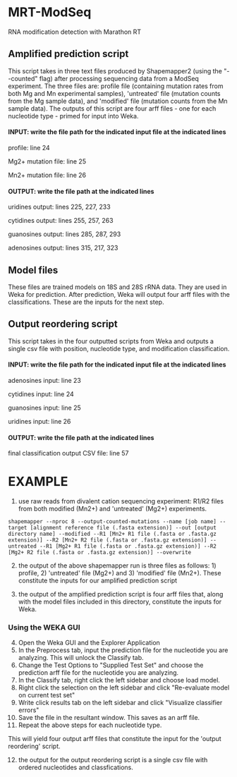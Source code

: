# MRT-ModSeq
RNA modification detection with Marathon RT

## Amplified prediction script
This script takes in three text files produced by Shapemapper2 (using the "--counted" flag) after processing sequencing data from a ModSeq experiment. The three files are: profile file (containing mutation rates from both Mg and Mn experimental samples), 'untreated' file (mutation counts from the Mg sample data), and 'modified' file (mutation counts from the Mn sample data). 
The outputs of this script are four arff files - one for each nucleotide type - primed for input into Weka.

#### INPUT: write the file path for the indicated input file at the indicated lines
profile: line 24

Mg2+ mutation file: line 25

Mn2+ mutation file: line 26

#### OUTPUT: write the file path at the indicated lines
uridines output: lines 225, 227, 233

cytidines output: lines 255, 257, 263

guanosines output: lines 285, 287, 293

adenosines output: lines 315, 217, 323

## Model files
These files are trained models on 18S and 28S rRNA data. They are used in Weka for prediction. After prediction, Weka will output four arff files with the classifications. These are the inputs for the next step.

## Output reordering script
This script takes in the four outputted scripts from Weka and outputs a single csv file with position, nucleotide type, and modification classification.

#### INPUT: write the file path for the indicated input file at the indicated lines
adenosines input: line 23

cytidines input: line 24

guanosines input: line 25

uridines input: line 26

#### OUTPUT: write the file path at the indicated lines
final classification output CSV file: line 57

# EXAMPLE 
1) use raw reads from divalent cation sequencing experiment: R1/R2 files from both modified (Mn2+) and 'untreated' (Mg2+) experiments.

```
shapemapper --nproc 8 --output-counted-mutations --name [job name] --target [alignment reference file (.fasta extension)] --out [output directory name] --modified --R1 [Mn2+ R1 file (.fasta or .fasta.gz extension)] --R2 [Mn2+ R2 file (.fasta or .fasta.gz extension)] --untreated --R1 [Mg2+ R1 file (.fasta or .fasta.gz extension)] --R2 [Mg2+ R2 file (.fasta or .fasta.gz extension)] --overwrite
```

2) the output of the above shapemapper run is three files as follows: 1) profile, 2) 'untreated' file (Mg2+) and 3) 'modified' file (Mn2+). These constitute the inputs for our amplified prediction script

3) the output of the amplified prediction script is four arff files that, along with the model files included in this directory, constitute the inputs for Weka.

### Using the WEKA GUI
4) Open the Weka GUI and the Explorer Application
5) In the Preprocess tab, input the prediction file for the nucleotide you are analyzing. This will unlock the Classify tab.
6) Change the Test Options to "Supplied Test Set" and choose the prediction arff file for the nucleotide you are analyzing.
7) In the Classify tab, right click the left sidebar and choose load model.
8) Right click the selection on the left sidebar and click "Re-evaluate model on current test set"
9) Write click results tab on the left sidebar and click "Visualize classifier errors"
10) Save the file in the resultant window. This saves as an arff file.
11) Repeat the above steps for each nucleotide type.

This will yield four output arff files that constitute the input for the 'output reordering' script.

12) the output for the output reordering script is a single csv file with ordered nucleotides and classfications.
